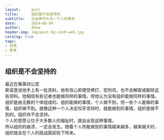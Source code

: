 ```yaml
---
layout:     post
title:      组织是不会坚持的
subtitle:   社会原子化与一个人的革命
date:       2024–06-04
author:     dhew
header-img: img/post-bg-ios9-web.jpg
catalog: true
tags:
- 世界
- 思考
---
```


## 组织是不会坚持的

最近在看第四公民  
斯诺登说他手上有一批资料。他有信心即便受拷打，受刑讯，也不会解密或删除这些资料。他相信有些记者也能做同样的事情。但他认为没有组织能做同样的事情。组织是由无数的个体组成的。组织能做的事情，个人做不到。但一些个人能做的事情，组织做不到。就像这种一个人决定咬牙坚持时，就能做到的事情，组织是做不到的。组织并不会坚持。  
个人的意愿让位于大多数人的福祉时，就会出现这种事情。  
所以组织的崩溃，一定会发生。随着个人所能做到的事情越来越多，越来越大时，组织就会在个人的挑战面前败下阵来。